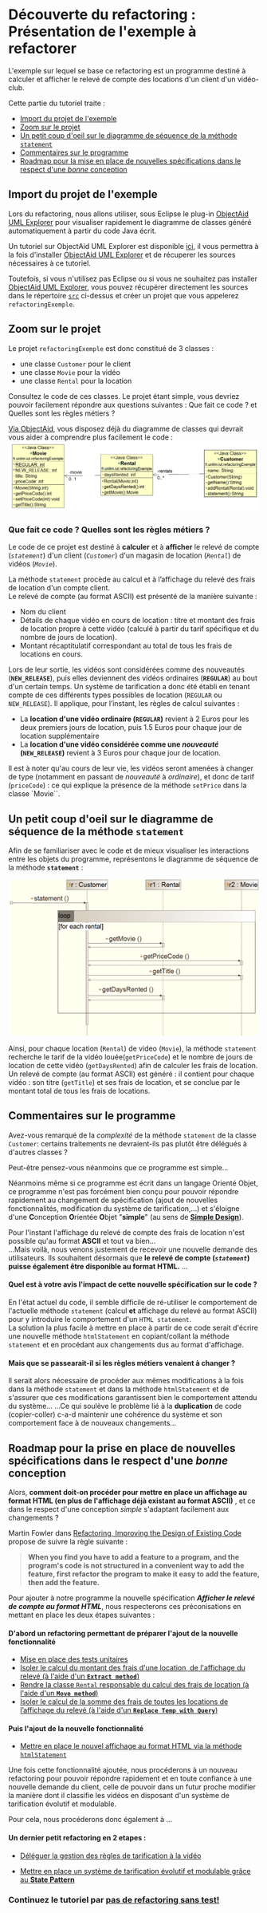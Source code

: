# Découverte du refactoring : Présentation de l'exemple à refactorer

L'exemple sur lequel se base ce refactoring est un programme destiné à calculer et afficher le relevé de compte des locations d'un client d'un vidéo-club.

Cette partie du tutoriel traite :

* [Import du projet de l'exemple](#importProjet)
* [Zoom sur le projet](#zoomProjet)
* [Un petit coup d'oeil sur le diagramme de séquence de la méthode `statement`](#diagSequence)
* [Commentaires sur le programme](#commentaires)
* [Roadmap pour la mise en place de nouvelles spécifications dans le respect d'une *bonne* conception](#roadmap)

## Import du projet de l'exemple <a id="importProjet"></a>

Lors du refactoring, nous allons utiliser, sous Eclipse le plug-in [ObjectAid UML Explorer](http://www.objectaid.com/) pour visualiser rapidement le diagramme de classes généré automatiquement à partir du code Java écrit.

Un tutoriel sur ObjectAid UML Explorer est disponible [ici](https://github.com/iblasquez/tuto_ModelisationUML/tree/master/ObjectAid), il vous permettra à la fois d'installer [ObjectAid UML Explorer](http://www.objectaid.com/) et de récuperer les sources nécessaires à ce tutoriel.

Toutefois, si vous n'utilisez pas Eclipse ou si vous ne souhaitez pas installer [ObjectAid UML Explorer](http://www.objectaid.com/), vous pouvez récupérer directement les sources dans le répertoire [`src`](src) ci-dessus et créer un projet que vous appelerez `refactoringExemple`.


## Zoom sur le projet <a id="zoomProjet"></a>

Le projet `refactoringExemple` est donc constitué de 3 classes :

* une classe `Customer` pour le client
* une classe `Movie` pour la vidéo
* une classe `Rental` pour la location


Consultez le code de ces classes. 
Le projet étant simple, vous devriez pouvoir facilement répondre aux questions suivantes :
Que fait ce code ? et Quelles sont les règles métiers ?


[Via ObjectAid](https://github.com/iblasquez/tuto_ModelisationUML/tree/master/ObjectAid), vous disposez déjà du diagramme de classes qui devrait vous aider à comprendre plus facilement le code :
![Diagramme de classes initial](images/DiagClasses_Initial.png)

### Que fait ce code ? Quelles sont les règles métiers ? <a id="reglesMetier"></a>
Le code de ce projet est destiné à **calculer** et à **afficher** le relevé de compte (*`statement`*) d'un client (*`Customer`*) d'un magasin de location (*`Rental`*) de vidéos (*`Movie`*).


La méthode `statement` procède au calcul et à l’affichage du relevé des frais de location d'un compte client.  
Le relevé de compte (au format ASCII) est présenté de la manière suivante :  

* Nom du client
* Détails de chaque vidéo en cours de location : titre et montant des frais de location propre à cette vidéo (calculé à partir du tarif spécifique et du nombre de jours de location).
* Montant récaptitulatif correspondant au total de tous les frais de locations en cours.

Lors de leur sortie, les vidéos sont considérées comme des nouveautés (**`NEW_RELEASE`**), puis elles deviennent des vidéos ordinaires (**`REGULAR`**) au bout d'un certain temps. 
Un système de tarification a donc été établi en tenant compte de ces différents types possibles de location (`REGULAR` ou `NEW_RELEASE`). Il applique, pour l’instant, les règles de calcul suivantes :

* La **location d'une vidéo ordinaire (`REGULAR`)** revient à 2 Euros pour les deux premiers jours de location, puis 1.5 Euros pour chaque jour de location supplémentaire
* La **location d'une vidéo considérée comme une *nouveauté* (`NEW_RELEASE`)** revient à 3 Euros pour chaque jour de location. 


Il est à noter qu'au cours de leur vie, les vidéos seront amenées à changer de type (notamment en passant de *nouveauté* à *ordinaire*), et donc de tarif (`priceCode`) : ce qui explique la présence de la méthode `setPrice` dans la classe `Movie``.



## Un petit coup d'oeil sur le diagramme de séquence de la méthode `statement` <a id="diagSequence"></a>

Afin de se familiariser avec le code et de mieux visualiser les interactions entre les objets du programme, représentons le diagramme de séquence de la méthode **`statement`** :

![Diagramme de séquence initial](images/DiagSeq_Initial.png)
<!-- ![Diagramme de séquences final](https://www.websequencediagrams.com/cgi-bin/cdraw?lz=Cmxvb3AgZm9yIGVhY2ggcmVudGFsCkN1c3RvbWVyLT5SAAwFOiBnZXRNb3ZpZQoAEQsADAUAFgVQcmljZUNvZAAIF1RpdGwALQ0ASwtEYXlzUmVudGVkCmVuZAoKCgoK&s=napkin) -->
<!-- Link to this image mais non updaté ... -->


Ainsi, pour chaque location (`Rental`) de video (`Movie`), la méthode `statement` recherche le tarif de la vidéo louée(`getPriceCode`)  et le nombre de jours de location de cette vidéo (`getDaysRented`) afin de calculer les frais de location.
Un relevé de compte (au format ASCII) est généré : il contient pour chaque vidéo : son titre (`getTitle`) et ses frais de location, et se conclue par le montant total de tous les frais de locations.


## Commentaires sur le programme <a id="commentaires"></a>

Avez-vous remarqué de la *complexité* de la méthode `statement` de la classe `Customer`: certains traitements ne devraient-ils pas plutôt être délégués à d'autres classes ?

Peut-être pensez-vous néanmoins que ce programme est simple...
  
Néanmoins même si ce programme est écrit dans un langage Orienté Objet, ce programme n'est pas forcément bien conçu pour pouvoir répondre rapidement au changement de spécification (ajout de nouvelles fonctionnalités, modification du système de tarification,...) et s'éloigne d'une **C**onception **O**rientée **O**bjet "**simple**" (au sens de **[Simple Design](http://martinfowler.com/bliki/BeckDesignRules.html)**).

Pour l'instant l'affichage du relevé de compte des frais de location n'est possible qu'au format **ASCII** et tout va bien...  
...Mais voilà,  nous venons justement de recevoir une nouvelle demande des utilisateurs. Ils souhaitent désormais que **le relevé de compte (*`statement`*) puisse également être disponible au format HTML.** ...


#### Quel est à votre avis l'impact de cette nouvelle spécification sur le code ?
En l'état actuel du code, il semble difficile de ré-utiliser le comportement de l'actuelle méthode `statement` (calcul **et** affichage du relevé au format ASCII) pour y introduire le comportement d'un `HTML statement`.  
La solution la plus facile à mettre en place à partir de ce code serait d'écrire une nouvelle méthode `htmlStatement` en copiant/collant la méthode `statement` et en procédant aux changements dus au format d'affichage.

#### Mais que se passearait-il si les règles métiers venaient à changer ?
Il serait alors nécessaire de procéder aux mêmes modifications à la fois dans la méthode `statement` et dans la méthode `htmlStatement` et de s'assurer que ces modifications garantissent bien le comportement attendu du système...
...Ce qui soulève le problème lié à la **duplication** de code (copier-coller) c-a-d maintenir une cohérence du système et son comportement face à de nouveaux changements...

## Roadmap pour la prise en place de nouvelles spécifications dans le respect d'une *bonne* conception <a id="roadmap"></a>

Alors, **comment doit-on procéder pour mettre en place un affichage au format HTML (en plus de l'affichage déjà existant au format ASCII)** , et ce dans le respect d'une conception *simple* s'adaptant facilement aux changements ?

Martin Fowler dans [Refactoring, Improving the Design of Existing Code](http://martinfowler.com/books/refactoring.html) propose de suivre la règle suivante :

> **When you find you have to add a feature to a program, and the program's code is not structured in a convenient way to add the feature, first refactor the program to make it easy to add the feature, then add the feature.**

Pour ajouter à notre programme la nouvelle spécification ***Afficher le relevé de compte au format HTML***, nous respecterons ces préconisations en mettant en place les deux étapes suivantes :

#### D'abord un refactoring permettant de préparer l'ajout de la nouvelle fonctionnalité

* [Mise en place des tests unitaires](refactoring_Step0_miseEnPlaceTests.md)
* [Isoler le calcul du montant des frais d'une location, de l'affichage du relevé (à l'aide d'un **`Extract method`**)](refactoring_Step1_ExtractMethod.md)
* [Rendre la classe `Rental` responsable du calcul des frais de location (à l'aide d'un **`Move method`**)](refactoring_Step2_MoveMethod.md)
* [Isoler le calcul de la somme des frais de toutes les locations de l’affichage du relevé (à l'aide d'un **`Replace Temp with Query`**)](refactoring_Step3_ReplaceTempWithQuery.md)  

#### Puis l'ajout de la nouvelle fonctionnalité 

* [Mettre en place le nouvel affichage au format HTML via la méthode `htmlStatement`](refactoring_Step4_Ajout_htmlStatement.md) 


Une fois cette fonctionnalité ajoutée, nous procéderons à un nouveau refactoring pour pouvoir répondre rapidement et en toute confiance à une nouvelle demande du client, celle de pouvoir dans un futur proche modifier la manière dont il classifie les vidéos en disposant d'un système de tarification évolutif et modulable.

Pour cela, nous procéderons donc également à ...

#### Un dernier petit refactoring en 2 etapes :

* [Déléguer la gestion des règles de tarification à la vidéo](refactoring_Step5_DeleguerGetCharge.md)

* [Mettre en place un système de tarification évolutif et modulable grâce au **State Pattern**](refactoring_Step6_StatePattern.md)  


### Continuez le tutoriel par [pas de refactoring sans test!](refactoring_Step0_miseEnPlaceTests.md)  
